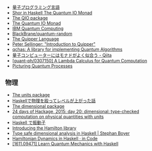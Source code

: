* [量子プログラミング言語](http://www-mmm.is.s.u-tokyo.ac.jp/~ichiro/papers/quantProgLangJapaneseMar2014.pdf)
* [Shor in Haskell The Quantum IO Monad](http://www.cs.nott.ac.uk/~psztxa/publ/qio.pdf)
* [The QIO package](https://hackage.haskell.org/package/QIO)
* [The Quantum IO Monad](http://www.cs.nott.ac.uk/~psztxa/g5xnsc/chapter.pdf)
* [IBM Quantum Computing](http://www.research.ibm.com/quantum/index.html)
* [BlackBrane/quantum-random](https://github.com/BlackBrane/quantum-random/)
* [The Quipper Language](http://www.mathstat.dal.ca/~selinger/quipper/)
* [Peter Sellinger: "Introduction to Quipper"](https://www.youtube.com/watch?v=59frzb__Eqo)
* [qchas: A library for implementing Quantum Algorithms](https://hackage.haskell.org/package/qchas)
* [量子コンピューターにはモナドがよく似合う - Qiita](https://qiita.com/kyamaz/items/67ec5c7d39e62c1de91d)
* [[quant-ph/0307150] A Lambda Calculus for Quantum Computation](https://arxiv.org/abs/quant-ph/0307150)
* [Picturing Quantum Processes](https://www.cs.ox.ac.uk/ss2014/programme/Bob.pdf)

## 物理
* [The units package](https://hackage.haskell.org/package/units)
* [Haskellで物理を殴ってレベルが上がった話](http://qiita.com/nushio/items/7d534a08e5c30bae32d0)
* [The dimensional package](http://hackage.haskell.org/package/dimensional)
* [24 days of Hackage, 2015: day 20: dimensional: type-checked computation on physical quantities with units](http://conscientiousprogrammer.com/blog/2015/12/20/24-days-of-hackage-2015-day-20-dimensional-type-checked-computation-on-physical-quantities-with-units/)
* [Haskell で振動子](http://d.hatena.ne.jp/webapp/20110508)
* [Introducing the Hamilton library](https://blog.jle.im/entry/introducing-the-hamilton-library.html)
* [Type safe dimensional analysis in Haskell \| Stephan Boyer](https://www.stephanboyer.com/post/131/type-safe-dimensional-analysis-in-haskell)
* [Hamiltonian Dynamics in Haskell · in Code](https://blog.jle.im/entry/hamiltonian-dynamics-in-haskell.html)
* [[1611.09471] Learn Quantum Mechanics with Haskell](https://arxiv.org/abs/1611.09471)
